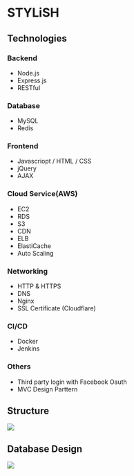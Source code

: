 # STYLiSH

## Technologies

### Backend

* Node.js
* Express.js
* RESTful

### Database

* MySQL
* Redis

### Frontend

* Javascriopt / HTML / CSS
* jQuery
* AJAX

### Cloud Service(AWS)

* EC2
* RDS
* S3
* CDN
* ELB
* ElastiCache
* Auto Scaling

### Networking

* HTTP & HTTPS
* DNS
* Nginx
* SSL Certificate (Cloudflare)


### CI/CD

* Docker
* Jenkins

### Others

* Third party login with Facebook Oauth
* MVC Design Parttern

## Structure

![](https://i.imgur.com/gPMolf9.png)


## Database Design


![](https://i.imgur.com/ocTcDVa.png)
